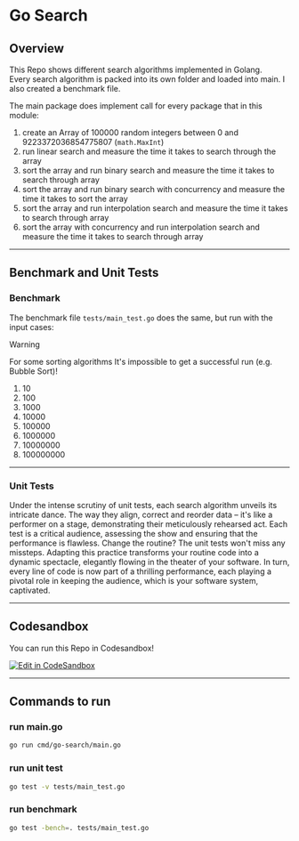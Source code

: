 # Go Search
## Overview

This Repo shows different search algorithms implemented in Golang.  
Every search algorithm is packed into its own folder and loaded into main. I also created a benchmark file.

The main package does implement call for every package that in this module:

1. create an Array of 100000 random integers between 0 and 9223372036854775807 (`math.MaxInt`)
2. run linear search and measure the time it takes to search through the array
3. sort the array and run binary search and measure the time it takes to search through array
4. sort the array and run binary search with concurrency and measure the time it takes to sort the array
5. sort the array and run interpolation search and measure the time it takes to search through array
6. sort the array with concurrency and run interpolation search and measure the time it takes to search through array

---
## Benchmark and Unit Tests

### Benchmark
The benchmark file `tests/main_test.go` does the same, but run with the input cases:

> [!WARNING]  
> For some sorting algorithms It's impossible to get a successful run (e.g. Bubble Sort)!

1. 10
2. 100
3. 1000
4. 10000
5. 100000
6. 1000000
7. 10000000
8. 100000000

---

### Unit Tests
Under the intense scrutiny of unit tests, each search algorithm unveils its intricate dance. 
The way they align, correct and reorder data – it's like a performer on a stage,
demonstrating their meticulously rehearsed act. Each test is a critical audience, 
assessing the show and ensuring that the performance is flawless. 
Change the routine? The unit tests won't miss any missteps. 
Adapting this practice transforms your routine code into a dynamic spectacle,
elegantly flowing in the theater of your software. 
In turn, every line of code is now part of a thrilling performance, 
each playing a pivotal role in keeping the audience, which is your software system, captivated.

---

## Codesandbox

You can run this Repo in Codesandbox!  
  
[![Edit in CodeSandbox](https://assets.codesandbox.io/github/button-edit-lime.svg)](https://codesandbox.io/p/github/HRA42/go-search)

---

## Commands to run  

### run main.go

```bash
go run cmd/go-search/main.go
```

### run unit test

```bash
go test -v tests/main_test.go
```

### run benchmark

```bash
go test -bench=. tests/main_test.go
```
